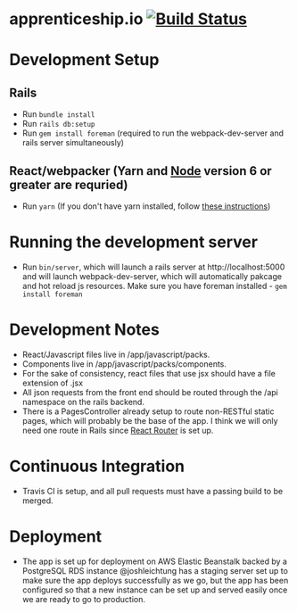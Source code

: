 # apprenticeship.io [![Build Status](https://travis-ci.org/apprenticeshipio/apprenticeship-io.svg?branch=development)](https://travis-ci.org/apprenticeshipio/apprenticeship-io)

# Development Setup
## Rails
* Run `bundle install`
* Run `rails db:setup`
* Run `gem install foreman` (required to run the webpack-dev-server and rails server simultaneously)

## React/webpacker (Yarn and [Node](https://nodejs.org/) version 6 or greater are requried)
* Run `yarn` (If you don't have yarn installed, follow [these instructions](https://yarnpkg.com/lang/en/docs/install/))

# Running the development server
* Run `bin/server`, which will launch a rails server at http://localhost:5000 and will launch webpack-dev-server, which will automatically pakcage and hot reload js resources. Make sure you have foreman installed - `gem install foreman`

# Development Notes
* React/Javascript files live in /app/javascript/packs. 
* Components live in /app/javascript/packs/components.
* For the sake of consistency, react files that use jsx should have a file extension of .jsx
* All json requests from the front end should be routed through the /api namespace on the rails backend. 
* There is a PagesController already setup to route non-RESTful static pages, which will probably be the base of the app. I think we will only need one route in Rails since [React Router](https://github.com/ReactTraining/react-router) is set up. 

# Continuous Integration
* Travis CI is setup, and all pull requests must have a passing build to be merged.

# Deployment
* The app is set up for deployment on AWS Elastic Beanstalk backed by a PostgreSQL RDS instance @joshleichtung has a staging server set up to make sure the app deploys successfully as we go, but the app has been configured so that a new instance can be set up and served easily once we are ready to go to production.
